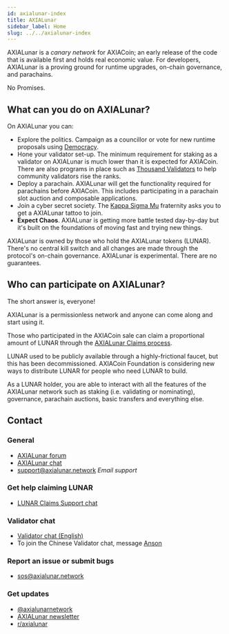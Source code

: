 ```yaml
---
id: axialunar-index
title: AXIALunar
sidebar_label: Home
slug: ../../axialunar-index
---
```


AXIALunar is a _canary network_ for AXIACoin; an early release of the code that is available first and
holds real economic value. For developers, AXIALunar is a proving ground for runtime upgrades, on-chain
governance, and parachains.

No Promises.

## What can you do on AXIALunar?

On AXIALunar you can:

- Explore the politics. Campaign as a councillor or vote for new runtime proposals using
  [Democracy](../../maintain/maintain-guides-democracy.md).
- Hone your validator set-up. The minimum requirement for staking as a validator on AXIALunar is much
  lower than it is expected for AXIACoin. There are also programs in place such as [Thousand
  Validators][thousand validators] to help community validators rise the ranks.
- Deploy a parachain. AXIALunar will get the functionality required for parachains before AXIACoin.
  This includes participating in a parachain slot auction and composable applications.
- Join a cyber secret society. The [Kappa Sigma Mu][kappa] fraternity asks you to get a AXIALunar
  tattoo to join.
- **Expect Chaos**. AXIALunar is getting more battle tested day-by-day but it's built on the
  foundations of moving fast and trying new things.

AXIALunar is owned by those who hold the AXIALunar tokens (LUNAR). There's no central kill switch and all
changes are made through the protocol's on-chain governance. AXIALunar is experimental. There are no
guarantees.

## Who can participate on AXIALunar?

The short answer is, everyone!

AXIALunar is a permissionless network and anyone can come along and start using it.

Those who participated in the AXIACoin sale can claim a proportional amount of LUNAR through the
[AXIALunar Claims process][axialunar claims].

LUNAR used to be publicly available through a highly-frictional faucet, but this has been
decommissioned. AXIACoin Foundation is considering new ways to distribute LUNAR for people who need LUNAR to
build.

As a LUNAR holder, you are able to interact with all the features of the AXIALunar network such as
staking (i.e. validating or nominating), governance, parachain auctions, basic transfers and
everything else.

## Contact

### General

- [AXIALunar forum](https://forum.axialunar.network/)
- [AXIALunar chat](https://riot.im/app/#/room/#axialunarwatercooler:axiasolar.builders)
- [support@axialunar.network](mailto:support@axialunar.network) _Email support_

### Get help claiming LUNAR

- [LUNAR Claims Support chat](https://riot.im/app/#/room/#LUNARAClaims:axiasolar.builders)

### Validator chat

- [Validator chat (English)](https://riot.im/app/#/room/#AXIALunarValidatorLounge:axiasolar.builders)
- To join the Chinese Validator chat, message
  [Anson](https://raw.githubusercontent.com/axialunarnetwork/userguide/master/chinese-language-validators-wechat.png?token=ABIBK6VM3MAOKWE43GM3JHC5G3ARG)

### Report an issue or submit bugs

- [sos@axialunar.network](mailto:sos@axialunar.network)

### Get updates

- [@axialunarnetwork](https://twitter.com/axialunarnetwork)
- [AXIALunar newsletter](http://info.axiacoin.network/subscribe)
- [r/axialunar](https://reddit.com/r/axialunar)

[kappa]: https://axiascan.io/pre/axialunar/council/motion/94
[thousand validators]: https://axiacoin.network/join-axialunars-thousand-validators-programme/
[axialunar claims]: https://claim.axialunar.network
